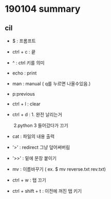 # 190104 summary

## cil

* $ : 프롬프트

* ctrl + c : 끝

* ^ : ctrl 키를 의미

* echo : print

* man : manual ( q를 누르면 나올수있음.)

* p:previous

* ctrl + l : clear

* ctrl + d :  1. 완전 날리는거

  ​                2.python 3 들어갔다가 끄기



* cat : 파일의 내용 출력
* '>'  : redirect  그냥 덮어써버림 
* '>>' : 밑에 문장 붙이기
* mv : 이름바꾸기 ( ex. $ mv reverse.txt rev.txt)
* ctrl + w :  탭 끄기
* ctrl + shift + t : 이전에 꺼진 탭 키기 

